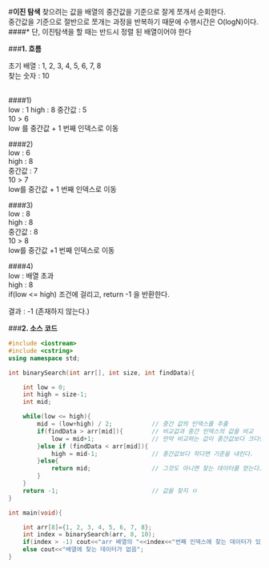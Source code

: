 #**이진 탐색**
찾으려는 값을 배열의 중간값을 기준으로 잘게 쪼개서 순회한다.</br>
중간값을 기준으로 절반으로 쪼개는 과정을 반복하기 때문에 수행시간은 O(logN)이다.</br>
####* 단, 이진탐색을 할 때는 반드시 정렬 된 배열이어야 한다</br>


###**1. 흐름**

초기 배열 : 1, 2, 3, 4, 5, 6, 7, 8</br>
찾는 숫자 : 10</br>
</br>

####1)</br>
low : 1
high : 8
중간값 : 5</br>
10 > 6</br>
low 를 중간값 + 1 번째 인덱스로 이동</br>

####2)</br>
low : 6</br>
high : 8</br>
중간값 : 7</br>
10 > 7</br>
low를 중간값 + 1 번째 인덱스로 이동</br>

####3)</br>
low : 8</br>
high : 8</br>
중간값 : 8</br>
10 > 8</br>
low를 중간값 +1 번째 인덱스로 이동</br>

####4)</br>
low : 배열 초과</br>
high : 8</br>
if(low <= high) 조건에 걸리고, return -1 을 반환한다.</br>

결과 : -1 (존재하지 않는다.)</br>

###**2. 소스 코드**
```cpp
#include <iostream>
#include <cstring>
using namespace std;

int binarySearch(int arr[], int size, int findData){

    int low = 0;
    int high = size-1;
    int mid;

    while(low <= high){
        mid = (low+high) / 2;           // 중간 값의 인덱스를 추출
        if(findData > arr[mid]){        // 비교값과 중간 인덱스의 값을 비교
            low = mid+1;                // 만약 비교하는 값이 중간값보다 크다면, 기준을 올리고
        }else if (findData < arr[mid]){
            high = mid-1;               // 중간값보다 작다면 기준을 내린다.
        }else{
            return mid;                 // 그것도 아니면 찾는 데이터를 얻는다.
        }
    }
    return -1;                          // 값을 찾지 ㅁ
}

int main(void){

    int arr[8]={1, 2, 3, 4, 5, 6, 7, 8};
    int index = binarySearch(arr, 8, 10);
    if(index > -1) cout<<"arr 배열의 "<<index<<"번째 인덱스에 찾는 데이터가 있습니다.";
    else cout<<"배열에 찾는 데이터가 없음";
}
```
